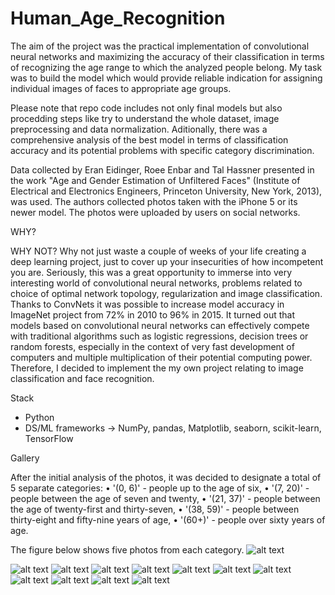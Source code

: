 # Human_Age_Recognition

The aim of the project was the practical implementation of convolutional neural networks and maximizing the accuracy of their classification in terms of recognizing the age range to which the analyzed people belong. My task was to build the model which would provide reliable indication for assigning individual images of faces to appropriate age groups.


Please note that repo code includes not only final models but also procedding steps like try to understand the whole dataset, image preprocessing and data normalization. Aditionally, there was a comprehensive analysis of the best model in terms of classification accuracy and its potential problems with specific category discrimination.

Data collected by Eran Eidinger, Roee Enbar and Tal Hassner presented in the work "Age and Gender Estimation of Unfiltered Faces" (Institute of Electrical and Electronics Engineers, Princeton University, New York, 2013), was used. The authors collected photos taken with the iPhone 5 or its newer model. The photos were uploaded by users on social networks.

WHY?

WHY NOT? Why not just waste a couple of weeks of your life creating a deep learning project, just to cover up your insecurities of how incompetent you are. Seriously, this was a great opportunity to immerse into very interesting world of convolutional neural networks, problems related to choice of optimal network topology, regularization and image classification. Thanks to ConvNets it was possible to increase model accuracy in ImageNet project from 72% in 2010 to 96% in 2015. 
It turned out that models based on convolutional neural networks can effectively compete with traditional algorithms such as logistic regressions, decision trees or random forests, especially in the context of very fast development of computers and multiple multiplication of their potential computing power. Therefore, I decided to implement the my own project relating to image classification and face recognition.


Stack
* Python
* DS/ML frameworks -> NumPy, pandas, Matplotlib, seaborn, scikit-learn, TensorFlow 

Gallery

After the initial analysis of the photos, it was decided to designate a total of 5 separate categories:
• '(0, 6)' - people up to the age of six,
• '(7, 20)' - people between the age of seven and twenty,
• '(21, 37)' - people between the age of twenty-first and thirty-seven,
• '(38, 59)' - people between thirty-eight and fifty-nine years of age,
• '(60+)' - people over sixty years of age.

The figure below shows five photos from each category.
![alt text](https://github.com/MaciejPyra/Human_Age_Recognition/blob/main/Figures/figure7jpg)


![alt text](https://github.com/MaciejPyra/Human_Age_Recognition/blob/main/Figures/figure2.jpg)
![alt text](https://github.com/MaciejPyra/Human_Age_Recognition/blob/main/Figures/figure3.jpg)
![alt text](https://github.com/MaciejPyra/Human_Age_Recognition/blob/main/Figures/figure4.jpg)
![alt text](https://github.com/MaciejPyra/Human_Age_Recognition/blob/main/Figures/figure5.jpg)
![alt text](https://github.com/MaciejPyra/Human_Age_Recognition/blob/main/Figures/figure6.jpg)
![alt text](https://github.com/MaciejPyra/Human_Age_Recognition/blob/main/Figures/figure7.jpg)
![alt text](https://github.com/MaciejPyra/Human_Age_Recognition/blob/main/Figures/figure8.jpg)
![alt text](https://github.com/MaciejPyra/Human_Age_Recognition/blob/main/Figures/figure9.jpg)
![alt text](https://github.com/MaciejPyra/Human_Age_Recognition/blob/main/Figures/figure10.jpg)
![alt text](https://github.com/MaciejPyra/Human_Age_Recognition/blob/main/Figures/figure11.jpg)
![alt text](https://github.com/MaciejPyra/Human_Age_Recognition/blob/main/Figures/figure12.jpg)
